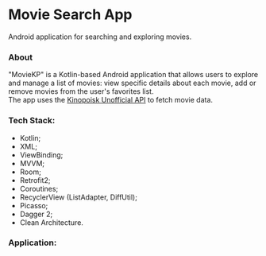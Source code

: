 # Movie Search App
Android application for searching and exploring movies.

### About
"MovieKP" is a Kotlin-based Android application that allows users to explore and manage a list of movies: view specific details about each movie, add or remove movies from the user's favorites list.\
The app uses the [Kinopoisk Unofficial API](https://kinopoiskapiunofficial.tech/) to fetch movie data.

### Tech Stack:
* Kotlin;
* XML;
* ViewBinding;
* MVVM;
* Room;
* Retrofit2;
* Coroutines;
* RecyclerView (ListAdapter, DiffUtil);
* Picasso;
* Dagger 2;
* Clean Architecture.

### Application:
